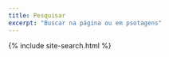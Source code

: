 ```yaml
---
title: Pesquisar
excerpt: "Buscar na página ou em psotagens"
---
```


{% include site-search.html %}

